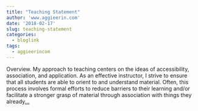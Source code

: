 ```yaml
---
title: "Teaching Statement"
author: 'www.aggieerin.com'
date: '2018-02-17'
slug: teaching-statement
categories:
  - bloglink
tags:
  - aggieerincom
---
```


Overview. My approach to teaching centers on the ideas of accessibility, association, and application. As an effective instructor, I strive to ensure that all students are able to orient to and understand material. Often, this process involves formal efforts to reduce barriers to their learning and/or facilitate a stronger grasp of material through association with things they already[... <i class="fas fa-external-link-alt"></i>](https://doomlab.github.io/post/teaching-statement/)

